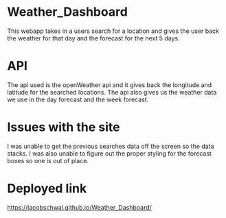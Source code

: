 # Weather_Dashboard
This webapp takes in a users search for a location and gives the user back the weather for that day and the forecast for the next 5 days. 

# API 
The api used is the openWeather api and it gives back the longitude and latitude for the searched locations. 
The api also gives us the weather data we use in the day forecast and the week forecast.

# Issues with the site 
I was unable to get the previous searches data off the screen so the data stacks.
I was also unable to figure out the proper styling for the forecast boxes so one is out of place. 


# Deployed link 

https://jacobschwal.github.io/Weather_Dashboard/